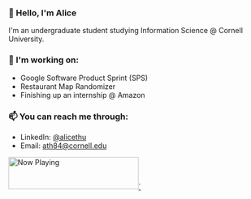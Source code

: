 ### 👋 Hello, I'm Alice

<!--
**alicethu/alicethu** is a ✨ _special_ ✨ repository because its `README.md` (this file) appears on your GitHub profile. -->

I'm an undergraduate student studying Information Science @ Cornell University.

### 🌱 I'm working on:
- Google Software Product Sprint (SPS)
- Restaurant Map Randomizer
- Finishing up an internship @ Amazon

### 📫 You can reach me through:
- LinkedIn: [@alicethu](https://www.linkedin.com/in/alicethu)
- Email: [ath84@cornell.edu](mailto:ath84@cornell.edu)

<a href="https://now-playing-profile.alicethu.vercel.app/now-playing?open">
    <img src="https://now-playing-profile.alicethu.vercel.app/now-playing" width="256" height="64" alt="Now Playing">`
</a>
